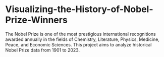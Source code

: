 # Visualizing-the-History-of-Nobel-Prize-Winners
The Nobel Prize is one of the most prestigious international recognitions awarded annually in the fields of Chemistry, Literature, Physics, Medicine, Peace, and Economic Sciences. This project aims to analyze historical Nobel Prize data from 1901 to 2023.
